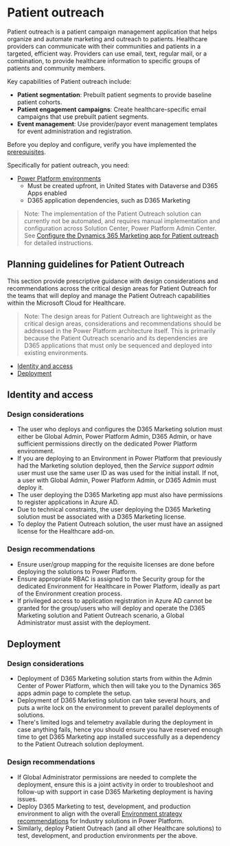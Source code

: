 # Patient outreach

Patient outreach is a patient campaign management application that helps organize and automate marketing and outreach to patients. Healthcare providers can communicate with their communities and patients in a targeted, efficient way. Providers can use email, text, regular mail, or a combination, to provide healthcare information to specific groups of patients and community members.

Key capabilities of Patient outreach include:

* **Patient segmentation**: Prebuilt patient segments to provide baseline patient cohorts.
* **Patient engagement campaigns**: Create healthcare-specific email campaigns that use prebuilt patient segments.
* **Event management**: Use provider/payor event management templates for event administration and registration.

Before you deploy and configure, verify you have implemented the [prerequisites](../../prereqs.md).

Specifically for patient outreach, you need:

* [Power Platform environments](../../../foundations/powerPlatform/)
  * Must be created upfront, in United States with Dataverse and D365 Apps enabled
  * D365 application dependencies, such as D365 Marketing

>Note: The implementation of the Patient Outreach solution can currently not be automated, and requires manual implementation and configuration across Solution Center, Power Platform Admin Center. See [Configure the Dynamics 365 Marketing app for Patient outreach](https://docs.microsoft.com/dynamics365/industry/healthcare/configure-marketing-patient-outreach) for detailed instructions.

## Planning guidelines for Patient Outreach

This section provide prescriptive guidance with design considerations and recommendations across the critical design areas for Patient Outreach for the teams that will deploy and manage the Patient Outreach capabilities within the Microsoft Cloud for Healthcare.

>Note: The design areas for Patient Outreach are lightweight as the critical design areas, considerations and recommendations should be addressed in the Power Platform architecture itself. This is primarily because the Patient Outreach scenario and its dependencies are D365 applications that must only be sequenced and deployed into existing environments.

* [Identity and access](#identity-and-access)
* [Deployment](#deployment)

## Identity and access

### Design considerations

* The user who deploys and configures the D365 Marketing solution must either be Global Admin, Power Platform Admin, D365 Admin, or have sufficient permissions directly on the dedicated Power Platform environment.
* If you are deploying to an Environment in Power Platform that previously had the Marketing solution deployed, then the *Service support admin* user must use the same user ID as was used for the initial install. If not, a user with Global Admin, Power Platform Admin, or D365 Admin must deploy it.
* The user deploying the D365 Marketing app must also have permissions to register applications in Azure AD.
* Due to technical constraints, the user deploying the D365 Marketing solution must be associated with a D365 Marketing license.
* To deploy the Patient Outreach solution, the user must have an assigned license for the Healthcare add-on.

### Design recommendations

* Ensure user/group mapping for the requisite licenses are done before deploying the solutions to Power Platform.
* Ensure appropriate RBAC is assigned to the Security group for the dedicated Environment for Healthcare in Power Platform, ideally as part of the Environment creation process.
* If privileged access to application registration in Azure AD cannot be granted for the group/users who will deploy and operate the D365 Marketing solution and Patient Outreach scenario, a Global Administrator must assist with the deployment.

## Deployment

### Design considerations

* Deployment of D365 Marketing solution starts from within the Admin Center of Power Platform, which then will take you to the Dynamics 365 apps admin page to complete the setup.
* Deployment of D365 Marketing solution can take several hours, and puts a write lock on the environment to prevent parallel deployments of solutions.
* There's limited logs and telemetry available during the deployment in case anything fails, hence you should ensure you have reserved enough time to get D365 Marketing app installed successfully as a dependency to the Patient Outreach solution deployment.

### Design recommendations

* If Global Administrator permissions are needed to complete the deployment, ensure this is a joint activity in order to troubleshoot and follow-up with support in case D365 Marketing deployment is having issues.
* Deploy D365 Marketing to test, development, and production environment to align with the overall [Environment strategy recommendations](../../../foundations/powerPlatform/) for Industry solutions in Power Platform.
* Similarly, deploy Patient Outreach (and all other Healthcare solutions) to test, development, and production environments per the above.
